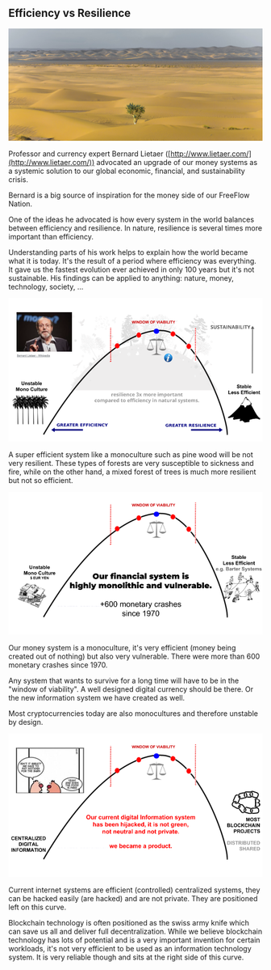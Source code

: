 ## Efficiency vs Resilience

![Deserted landscape](desertedlandscape.png)


Professor and currency expert Bernard Lietaer ([http://www.lietaer.com/](http://www.lietaer.com/)) advocated an upgrade of our money systems as a systemic solution to our global economic, financial, and sustainability crisis.

Bernard is a big source of inspiration for the money side of our FreeFlow Nation. 

One of the ideas he advocated is how every system in the world balances between efficiency and resilience. In nature, resilience is several times more important than efficiency.

Understanding parts of his work helps to explain how the world became what it is today. It's the result of a period where efficiency was everything. It gave us the fastest evolution ever achieved in only 100 years but it's not sustainable. His findings can be applied to anything: nature, money, technology, society, ...

![window of viability](windowofviability.png)

A super efficient system like a monoculture such as pine wood will be not very resilient. These types of forests are very susceptible to sickness and fire, while on the other hand, a mixed forest of trees is much more resilient but not so efficient. 

![monolithic systems](monolithic.png)

Our money system is a monoculture, it's very efficient (money being created out of nothing) but also very vulnerable. There were more than 600 monetary crashes since 1970.

Any system that wants to survive for a long time will have to be in the "window of viability". A well designed digital currency should be there. Or the new information system we have created as well.

Most cryptocurrencies today are also monocultures and therefore unstable by design.

![we became the product](becameaproduct.png)

Current internet systems are efficient (controlled) centralized systems, they can be hacked easily (are hacked) and are not private. They are positioned left on this curve.

Blockchain technology is often positioned as the swiss army knife which can save us all and deliver full decentralization. While we believe blockchain technology has lots of potential and is a very important invention for certain workloads, it's not very efficient to be used as an information technology system. It is very reliable though and sits at the right side of this curve.